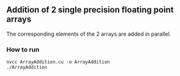 ## Addition of 2 single precision floating point arrays  

The corresponding elements of the 2 arrays are added in parallel.    

### How to run  

```
nvcc ArrayAddition.cu -o ArrayAddition  
./ArrayAddition  
```
